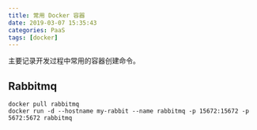 ```yaml
---
title: 常用 Docker 容器
date: 2019-03-07 15:35:43
categories: PaaS
tags: [docker]
---
```


主要记录开发过程中常用的容器创建命令。

<!-- more -->

## Rabbitmq

```
docker pull rabbitmq
docker run -d --hostname my-rabbit --name rabbitmq -p 15672:15672 -p 5672:5672 rabbitmq
```

